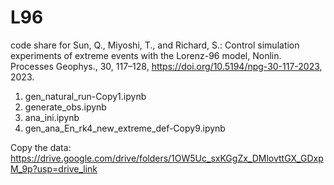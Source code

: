 # L96

code share for
Sun, Q., Miyoshi, T., and Richard, S.: Control simulation experiments of extreme events with the Lorenz-96 model, Nonlin. Processes Geophys., 30, 117–128, https://doi.org/10.5194/npg-30-117-2023, 2023. 



   1. gen_natural_run-Copy1.ipynb
   2. generate_obs.ipynb
   3. ana_ini.ipynb
  4. gen_ana_En_rk4_new_extreme_def-Copy9.ipynb


Copy the data:
https://drive.google.com/drive/folders/1OW5Uc_sxKGgZx_DMlovttGX_GDxpM_9p?usp=drive_link
